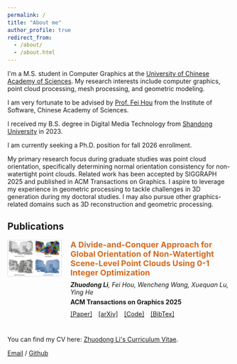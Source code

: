 ```yaml
---
permalink: /
title: "About me"
author_profile: true
redirect_from:
  - /about/
  - /about.html
---
```


<!-- <img src="images/self.jpg" alt="Zhuodong Li" style="float: right; margin-left: 20px; margin-bottom: 20px; border-radius: 10px;"> -->

I'm a M.S. student in Computer Graphics at the [University of Chinese Academy of Sciences](https://www.ucas.ac.cn/). My research interests include computer graphics, point cloud processing, mesh processing, and geometric modeling.

I am very fortunate to be advised by [Prof. Fei Hou](https://lcs.ios.ac.cn/~houf/index.html) from the Institute of Software, Chinese Academy of Sciences.

I received my B.S. degree in Digital Media Technology from [Shandong University](https://www.sdu.edu.cn/) in 2023. 

I am currently seeking a Ph.D. position for fall 2026 enrollment.

My primary research focus during graduate studies was point cloud orientation, specifically determining normal orientation consistency for non-watertight point clouds. Related work has been accepted by SIGGRAPH 2025 and published in ACM Transactions on Graphics. I aspire to leverage my experience in geometric processing to tackle challenges in 3D generation during my doctoral studies. I may also pursue other graphics-related domains such as 3D reconstruction and geometric processing.


## Publications

<div style="display: flex; align-items: flex-start; margin-bottom: 30px;">
  <div style="flex-shrink: 0; margin-right: 20px;">
    <img src="images/dacpo_teaser.jpg" alt="DACPO Teaser" style="width: 120px; height: auto; border: 1px solid #ddd;">
  </div>
  <div>
    <h3 style="color: #D2691E; margin-top: 0; margin-bottom: 8px; font-size: 18px;">A Divide-and-Conquer Approach for Global Orientation of Non-Watertight Scene-Level Point Clouds Using 0-1 Integer Optimization</h3>
    <p style="margin: 5px 0; font-style: italic;"><strong>Zhuodong Li</strong>, Fei Hou, Wencheng Wang, Xuequan Lu, Ying He</p>
    <p style="margin: 5px 0; font-weight: bold;">ACM Transactions on Graphics 2025</p>
    <p style="margin: 10px 0;">
      <a href="https://doi.org/10.1145/3730923" style="margin-right: 10px;">[Paper]</a>
      <a href="https://arxiv.org/abs/2505.23469" style="margin-right: 10px;">[arXiv]</a>
      <a href="https://github.com/zd-lee/DACPO" style="margin-right: 10px;">[Code]</a>
      <a href="assets/dacpo.bib" style="margin-right: 10px;">[BibTex]</a>
    </p>
  </div>
</div>

You can find my CV here: [Zhuodong Li's Curriculum Vitae](assets/autoCV.pdf).

[Email](mailto:lizd@ios.ac.cn) / [Github](https://github.com/crazyMessi)